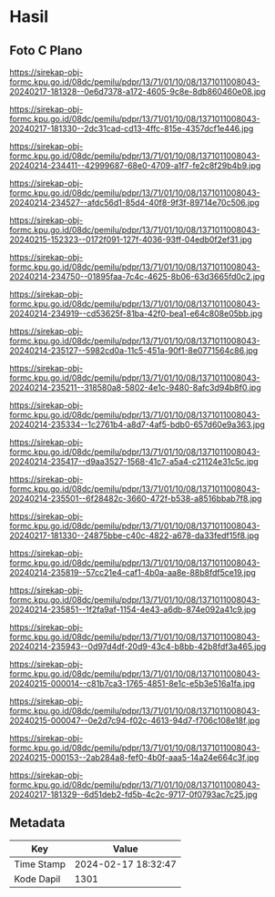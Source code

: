 # Hasil

## Foto C Plano

https://sirekap-obj-formc.kpu.go.id/08dc/pemilu/pdpr/13/71/01/10/08/1371011008043-20240217-181328--0e6d7378-a172-4605-9c8e-8db860460e08.jpg

https://sirekap-obj-formc.kpu.go.id/08dc/pemilu/pdpr/13/71/01/10/08/1371011008043-20240217-181330--2dc31cad-cd13-4ffc-815e-4357dcf1e446.jpg

https://sirekap-obj-formc.kpu.go.id/08dc/pemilu/pdpr/13/71/01/10/08/1371011008043-20240214-234411--42999687-68e0-4709-a1f7-fe2c8f29b4b9.jpg

https://sirekap-obj-formc.kpu.go.id/08dc/pemilu/pdpr/13/71/01/10/08/1371011008043-20240214-234527--afdc56d1-85d4-40f8-9f3f-89714e70c506.jpg

https://sirekap-obj-formc.kpu.go.id/08dc/pemilu/pdpr/13/71/01/10/08/1371011008043-20240215-152323--0172f091-127f-4036-93ff-04edb0f2ef31.jpg

https://sirekap-obj-formc.kpu.go.id/08dc/pemilu/pdpr/13/71/01/10/08/1371011008043-20240214-234750--01895faa-7c4c-4625-8b06-63d3665fd0c2.jpg

https://sirekap-obj-formc.kpu.go.id/08dc/pemilu/pdpr/13/71/01/10/08/1371011008043-20240214-234919--cd53625f-81ba-42f0-bea1-e64c808e05bb.jpg

https://sirekap-obj-formc.kpu.go.id/08dc/pemilu/pdpr/13/71/01/10/08/1371011008043-20240214-235127--5982cd0a-11c5-451a-90f1-8e0771564c86.jpg

https://sirekap-obj-formc.kpu.go.id/08dc/pemilu/pdpr/13/71/01/10/08/1371011008043-20240214-235211--318580a8-5802-4e1c-9480-8afc3d94b8f0.jpg

https://sirekap-obj-formc.kpu.go.id/08dc/pemilu/pdpr/13/71/01/10/08/1371011008043-20240214-235334--1c2761b4-a8d7-4af5-bdb0-657d60e9a363.jpg

https://sirekap-obj-formc.kpu.go.id/08dc/pemilu/pdpr/13/71/01/10/08/1371011008043-20240214-235417--d9aa3527-1568-41c7-a5a4-c21124e31c5c.jpg

https://sirekap-obj-formc.kpu.go.id/08dc/pemilu/pdpr/13/71/01/10/08/1371011008043-20240214-235501--6f28482c-3660-472f-b538-a8516bbab7f8.jpg

https://sirekap-obj-formc.kpu.go.id/08dc/pemilu/pdpr/13/71/01/10/08/1371011008043-20240217-181330--24875bbe-c40c-4822-a678-da33fedf15f8.jpg

https://sirekap-obj-formc.kpu.go.id/08dc/pemilu/pdpr/13/71/01/10/08/1371011008043-20240214-235819--57cc21e4-caf1-4b0a-aa8e-88b8fdf5ce19.jpg

https://sirekap-obj-formc.kpu.go.id/08dc/pemilu/pdpr/13/71/01/10/08/1371011008043-20240214-235851--1f2fa9af-1154-4e43-a6db-874e092a41c9.jpg

https://sirekap-obj-formc.kpu.go.id/08dc/pemilu/pdpr/13/71/01/10/08/1371011008043-20240214-235943--0d97d4df-20d9-43c4-b8bb-42b8fdf3a465.jpg

https://sirekap-obj-formc.kpu.go.id/08dc/pemilu/pdpr/13/71/01/10/08/1371011008043-20240215-000014--c81b7ca3-1765-4851-8e1c-e5b3e516a1fa.jpg

https://sirekap-obj-formc.kpu.go.id/08dc/pemilu/pdpr/13/71/01/10/08/1371011008043-20240215-000047--0e2d7c94-f02c-4613-94d7-f706c108e18f.jpg

https://sirekap-obj-formc.kpu.go.id/08dc/pemilu/pdpr/13/71/01/10/08/1371011008043-20240215-000153--2ab284a8-fef0-4b0f-aaa5-14a24e664c3f.jpg

https://sirekap-obj-formc.kpu.go.id/08dc/pemilu/pdpr/13/71/01/10/08/1371011008043-20240217-181329--6d51deb2-fd5b-4c2c-9717-0f0793ac7c25.jpg


## Metadata

| Key        | Value               |
| ---------- | ------------------- |
| Time Stamp | 2024-02-17 18:32:47 |
| Kode Dapil | 1301                |




